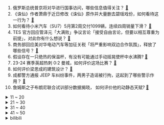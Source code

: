 1. 俄罗斯总统普京将对华进行国事访问，哪些信息值得关注？ [:link:](https://www.zhihu.com/question/655970802)
2. 《诛仙》作者萧鼎于近日修改《诛仙》原作并大量删去碧瑶戏份，如何看待这一行为？ [:link:](https://www.zhihu.com/question/655910172)
3. 如何看待小米汽车（SU7）5月第2周交付1099辆，连续四周销量下滑？ [:link:](https://www.zhihu.com/question/655968416)
4. TES 官方回应管泽元「大满败」争议言论「接受自由言论，但要以相互尊重为前提」，对此你有什么想说？ [:link:](https://www.zhihu.com/question/655955553)
5. 商务部回应美对华电动汽车等加征关税「将严重影响双边合作氛围」，释放了哪些信号？ [:link:](https://www.zhihu.com/question/656001492)
6. 假设存在一只绝热的保温杯，有没有可能通过手动摇晃使杯中水沸腾? [:link:](https://www.zhihu.com/question/655394170)
7. 23-24 赛季英超热刺 0:2 曼城，如何评价这场比赛？ [:link:](https://www.zhihu.com/question/656021760)
8. 如何评价梁思成的建筑设计？ [:link:](https://www.zhihu.com/question/267654521)
9. 成都警方通报 JEEP 车纠纷事件，两男子造谣被行拘，这起到了哪些警示作用？ [:link:](https://www.zhihu.com/question/655864313)
10. 詹姆斯之子布朗尼联合试训部分数据揭晓， 如何评价他的动静态天赋? [:link:](https://www.zhihu.com/question/655968717)
<details>
<summary>11 ~ 20</summary>

11. 报道称「日企纷纷返聘老员工，丰田将返聘年龄上限调至 70 岁」，如何看待此事？会带来哪些影响？ [:link:](https://www.zhihu.com/question/655847154)
12. 烧烤店用玉米作燃料，那么为什么一面是我们需要大量进口玉米，一面却是玉米没人要？ [:link:](https://www.zhihu.com/question/655223548)
13. 能分享一下你相册中美丽瞬间的照片吗？ [:link:](https://www.zhihu.com/question/655870986)
14. 如何理解《庆余年》中的「叶轻眉」这一角色？ [:link:](https://www.zhihu.com/question/655984635)
15. 针对黄岩岛，央视一天内连发三条重要消息 ，哪些信息值得关注？ [:link:](https://www.zhihu.com/question/655956374)
16. 我国科学家发现银河系晕里的巨大磁环，这一发现具有哪些意义？ [:link:](https://www.zhihu.com/question/656000512)
17. 国家疾控局称我国本土已监测到 KP.2 新冠变异株，此前已在美国蔓延，会引发新一轮传染高峰吗？ [:link:](https://www.zhihu.com/question/655965887)
18. 比亚迪回应车辆漏电致人住院，称或因车主突然发病手脚麻木，误以为触电，电动车漏电可能性有多大？ [:link:](https://www.zhihu.com/question/655966462)
19. 西安科技大学通报教师更改考试成绩「更改成绩无效，多人被给予处分」，如何看待此事处理方式？带来哪些警示？ [:link:](https://www.zhihu.com/question/655972200)
20. 为什么怀孕后，我家的宠物会突然变乖？ [:link:](https://www.zhihu.com/question/652390626)
</details>
<details>
<summary>21 ~ 30</summary>

21. 《英雄联盟》里很多角色都很坏很邪恶，为什么还称呼他们为英雄呢？ [:link:](https://www.zhihu.com/question/655547828)
22. 2024 季中冠军赛 G2 3:0 淘汰 TES，如何评价这场比赛？ [:link:](https://www.zhihu.com/question/655975032)
23. 十万人民币和一只对你绝对忠诚的皮卡丘，你选哪一个？ [:link:](https://www.zhihu.com/question/655335420)
24. 到底是什么人热衷于成立业主委员会，对业主有什么好处？ [:link:](https://www.zhihu.com/question/650029148)
25. 日元这轮暴跌会跌到多少？ [:link:](https://www.zhihu.com/question/654475693)
26. 初学者怎么入门大语言模型（LLM）？ [:link:](https://www.zhihu.com/question/644285055)
27. 23-24 赛季 NBA凯尔特人 109:102 骑士，如何评价这场比赛？ [:link:](https://www.zhihu.com/question/655938561)
28. 在市井街巷穿梭时的哪些画面与见闻，安抚了你的焦虑感？ [:link:](https://www.zhihu.com/question/654357478)
29. 如何评价今天Open AI刚发布的GPT-4o? [:link:](https://www.zhihu.com/question/655917290)
30. 如何提升身上能量？ [:link:](https://www.zhihu.com/question/652671807)
</details>
<details>
<summary>31 ~ 40</summary>

31. 做交易，会死在哪里？ [:link:](https://www.zhihu.com/question/649968761)
32. 阿里发布2024财年Q4及全年财报，数据显示阿里重回健康增长轨道，还有哪些信息值得关注？ [:link:](https://www.zhihu.com/question/656002813)
33. 为什么日本当年同时向多国开战，当时的日本是什么心态？ [:link:](https://www.zhihu.com/question/655063882)
34. 如何评价2024年4月米哈游《原神》4.6赛诺传说任务《金狼之章 第二幕》？ [:link:](https://www.zhihu.com/question/653945048)
35. 如何评价《原神》4.6的活动《风行迷踪·谋策之局》？你认为好玩吗？ [:link:](https://www.zhihu.com/question/655957212)
36. 《雍正王朝》中为何邬先生不替年羹尧出谋划策，眼看着他被杀？ [:link:](https://www.zhihu.com/question/627486789)
37. 韦鲁斯一级为什么点E？ [:link:](https://www.zhihu.com/question/640700377)
38. 谷歌推出最强大 AI 模型 Gemini 1.5 Pro，应对 OpenAI 挑战，如何评价这一模型？ [:link:](https://www.zhihu.com/question/656044003)
39. 古代丫鬟每天都做些什么？ [:link:](https://www.zhihu.com/question/655804874)
40. 有哪些适合长期做下去的自由职业？ [:link:](https://www.zhihu.com/question/652075157)
</details>
<details>
<summary>41 ~ 50</summary>

41. 阿基米德真的是西方人伪造出来的一个人物吗？ [:link:](https://www.zhihu.com/question/654495942)
42. 高血压、高血糖、高血脂三者之间存在什么联系吗？ [:link:](https://www.zhihu.com/question/655908113)
43. 河南 3 岁男童被恶犬咬伤 18 天后离世，男童母亲称希望尽快找到狗主人，如何从医学、法律角度解读？ [:link:](https://www.zhihu.com/question/656046625)
44. 中国传统武术到底能不能实战？ [:link:](https://www.zhihu.com/question/651185892)
45. 你穿过最耐穿和好穿的运动鞋是哪一款？ [:link:](https://www.zhihu.com/question/654494774)
46. 文学作品里有哪些野味美食？ [:link:](https://www.zhihu.com/question/655914829)
47. 汉朝直至唐朝能长久控制居延海，而明朝为什么没能长久控制居延海？ [:link:](https://www.zhihu.com/question/653388016)
48. 有些什么因素会导致孩子学习成绩不理想？ [:link:](https://www.zhihu.com/question/655787458)
49. 猫咪对自己的颜值高低，是否是有意识的？ [:link:](https://www.zhihu.com/question/652392924)
50. 波兰这个国家怎么样？ [:link:](https://www.zhihu.com/question/324867663)
</details><details>
<summary>bilibili</summary>

</details>